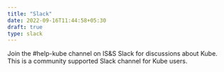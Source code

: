 ```yaml
---
title: "Slack"
date: 2022-09-16T11:44:58+05:30
draft: true
type: slack
---
```


Join the #help-kube channel on IS&amp;S Slack for discussions
about Kube. This is a community supported Slack channel for
Kube users.
